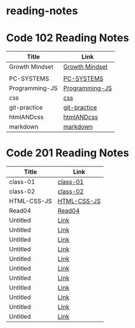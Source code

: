 # reading-notes

# Code 102 Reading Notes
Title | Link
-----|--------
Growth Mindset| [Growth Mindset](https://nadafraihat.github.io/reading-notes/Growth-mindset)
| [](https://nadafraihat.github.io/reading-notes/JavaScript-jQuery)
PC-SYSTEMS| [PC-SYSTEMS](https://nadafraihat.github.io/reading-notes/PC-SYSTEMS)
Programming-JS| [Programming-JS](https://nadafraihat.github.io/reading-notes/Programming-JS)
css| [css](https://nadafraihat.github.io/reading-notes/css)
git-practice| [git-practice](https://nadafraihat.github.io/reading-notes/git-practice)
htmlANDcss| [htmlANDcss](https://nadafraihat.github.io/reading-notes/htmlANDcss)
markdown| [markdown](https://nadafraihat.github.io/reading-notes/markdown)



# Code 201 Reading Notes
Title | Link
------|-------
class-01| [class-01](https://nadafraihat.github.io/reading-notes/class-01)
class-02| [class-02](https://nadafraihat.github.io/reading-notes/class-02)
HTML-CSS-JS| [HTML-CSS-JS](https://nadafraihat.github.io/reading-notes/HTML-CSS-JS)
Read04 | [Read04](https://nadafraihat.github.io/reading-notes/Read04)
Untitled | [Link](https://nadafraihat.github.io/reading-notes/)
Untitled | [Link](https://nadafraihat.github.io/reading-notes/)
Untitled | [Link](https://nadafraihat.github.io/reading-notes/)
Untitled | [Link](https://nadafraihat.github.io/reading-notes/)
Untitled | [Link](https://nadafraihat.github.io/reading-notes/)
Untitled | [Link](https://nadafraihat.github.io/reading-notes/)
Untitled | [Link](https://nadafraihat.github.io/reading-notes/)
Untitled | [Link](https://nadafraihat.github.io/reading-notes/)
Untitled | [Link](https://nadafraihat.github.io/reading-notes/)
Untitled | [Link](https://nadafraihat.github.io/reading-notes/)
Untitled | [Link](https://nadafraihat.github.io/reading-notes/)